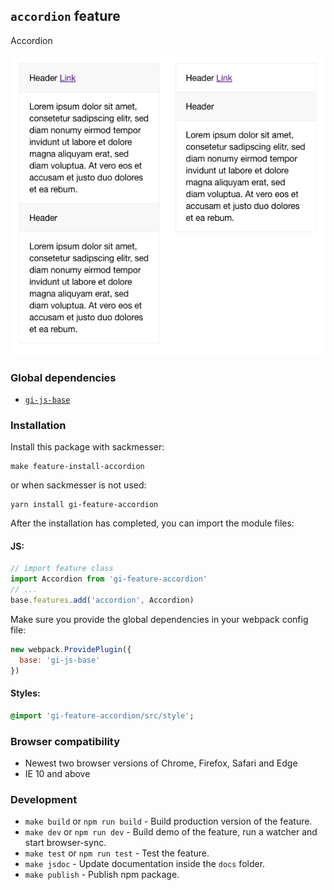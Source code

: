 ## `accordion` feature

Accordion 

![demo](demo/example.png)

### Global dependencies

* [`gi-js-base`](https://github.com/Goldinteractive/js-base)

### Installation

Install this package with sackmesser:

    make feature-install-accordion

or when sackmesser is not used:

    yarn install gi-feature-accordion

After the installation has completed, you can import the module files:

#### JS:

```javascript
// import feature class
import Accordion from 'gi-feature-accordion'
// ...
base.features.add('accordion', Accordion)
```

Make sure you provide the global dependencies in your webpack config file:

```javascript
new webpack.ProvidePlugin({
  base: 'gi-js-base'
})
```

#### Styles:

```sass
@import 'gi-feature-accordion/src/style';
```

### Browser compatibility

* Newest two browser versions of Chrome, Firefox, Safari and Edge
* IE 10 and above

### Development

* `make build` or `npm run build` - Build production version of the feature.
* `make dev` or `npm run dev` - Build demo of the feature, run a watcher and start browser-sync.
* `make test` or `npm run test` - Test the feature.
* `make jsdoc` - Update documentation inside the `docs` folder.
* `make publish` - Publish npm package.
